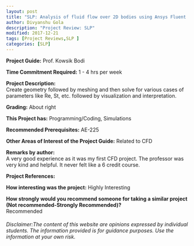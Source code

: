 ```yaml
---
layout: post
title: "SLP: Analysis of fluid flow over 2D bodies using Ansys Fluent  (Fall/Spring 201x)"
author: Divyanshu Gola
description: "Project Review: SLP"
modified: 2017-12-21
tags: [Project Reviews,SLP ]
categories: [SLP]
---
```


**Project Guide:** Prof. Kowsik Bodi

**Time Commitment Required:** 1 - 4 hrs per week

**Project Description:**  
Create geometry followed by meshing and then solve for various cases of parameters like Re,  St,  etc. followed by visualization and interpretation. 

**Grading:** About right

**This Project has:** Programming/Coding, Simulations

**Recommended Prerequisites:** AE-225

**Other Areas of Interest of the Project Guide:** Related to CFD

**Remarks by author:**  
A very good experience as it was my first CFD project. The professor was very kind and helpful. It never felt like a 6 credit course. 

**Project References:**  


**How interesting was the project:** Highly Interesting

**How strongly would you recommend someone for taking a similar project (Not recommended-Strongly Recommended)?**  
Recommended

###### Disclaimer:The content of this website are opinions expressed by individual students. The information provided is for guidance purposes. Use the information at your own risk. 